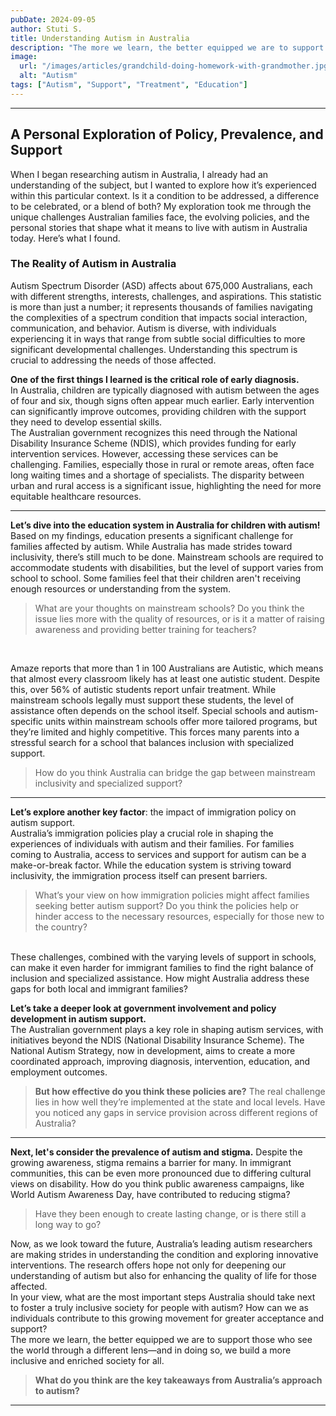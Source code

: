 ```yaml
---
pubDate: 2024-09-05
author: Stuti S.
title: Understanding Autism in Australia
description: "The more we learn, the better equipped we are to support those who see the world through a different lens—and in doing so, we build a more inclusive and enriched society for all."
image:
  url: "/images/articles/grandchild-doing-homework-with-grandmother.jpg"
  alt: "Autism"
tags: ["Autism", "Support", "Treatment", "Education"]
---
```

*** 

## A Personal Exploration of Policy, Prevalence, and Support 

When I began researching autism in Australia, I already had an understanding of the subject, but I wanted to explore how it’s experienced within this particular context. Is it a condition to be addressed, a difference to be celebrated, or a blend of both? My exploration took me through the unique challenges Australian families face, the evolving policies, and the personal stories that shape what it means to live with autism in Australia today. Here’s what I found.

### The Reality of Autism in Australia
Autism Spectrum Disorder (ASD) affects about 675,000 Australians, each with different strengths, interests, challenges, and aspirations. This statistic is more than just a number; it represents thousands of families navigating the complexities of a spectrum condition that impacts social interaction, communication, and behavior. Autism is diverse, with individuals experiencing it in ways that range from subtle social difficulties to more significant developmental challenges. Understanding this spectrum is crucial to addressing the needs of those affected.

**One of the first things I learned is the critical role of early diagnosis.** 
<br>
In Australia, children are typically diagnosed with autism between the ages of four and six, though signs often appear much earlier. Early intervention can significantly improve outcomes, providing children with the support they need to develop essential skills.
<br>
The Australian government recognizes this need through the National Disability Insurance Scheme (NDIS), which provides funding for early intervention services. However, accessing these services can be challenging. Families, especially those in rural or remote areas, often face long waiting times and a shortage of specialists. The disparity between urban and rural access is a significant issue, highlighting the need for more equitable healthcare resources.
***

**Let’s dive into the education system in Australia for children with autism!**
<br>
Based on my findings, education presents a significant challenge for families affected by autism. While Australia has made strides toward inclusivity, there’s still much to be done. Mainstream schools are required to accommodate students with disabilities, but the level of support varies from school to school. Some families feel that their children aren't receiving enough resources or understanding from the system.
> What are your thoughts on mainstream schools? Do you think the issue lies more with the quality of resources, or is it a matter of raising awareness and providing better training for teachers?
<br>

Amaze reports that more than 1 in 100 Australians are Autistic, which means that almost every classroom likely has at least one autistic student. Despite this, over 56% of autistic students report unfair treatment. While mainstream schools legally must support these students, the level of assistance often depends on the school itself.
Special schools and autism-specific units within mainstream schools offer more tailored programs, but they’re limited and highly competitive. This forces many parents into a stressful search for a school that balances inclusion with specialized support.
> How do you think Australia can bridge the gap between mainstream inclusivity and specialized support?
***

**Let’s explore another key factor**: the impact of immigration policy on autism support.
<br>
Australia’s immigration policies play a crucial role in shaping the experiences of individuals with autism and their families. For families coming to Australia, access to services and support for autism can be a make-or-break factor. While the education system is striving toward inclusivity, the immigration process itself can present barriers.
> What’s your view on how immigration policies might affect families seeking better autism support?
> Do you think the policies help or hinder access to the necessary resources, especially for those new to the country?
<br>
These challenges, combined with the varying levels of support in schools, can make it even harder for immigrant families to find the right balance of inclusion and specialized assistance. How might Australia address these gaps for both local and immigrant families?

**Let’s take a deeper look at government involvement and policy development in autism support.**
<br>
The Australian government plays a key role in shaping autism services, with initiatives beyond the NDIS (National Disability Insurance Scheme). The National Autism Strategy, now in development, aims to create a more coordinated approach, improving diagnosis, intervention, education, and employment outcomes. 
> **But how effective do you think these policies are?** 
The real challenge lies in how well they’re implemented at the state and local levels. Have you noticed any gaps in service provision across different regions of Australia?
***

**Next, let's consider the prevalence of autism and stigma.**
Despite the growing awareness, stigma remains a barrier for many. In immigrant communities, this can be even more pronounced due to differing cultural views on disability. How do you think public awareness campaigns, like World Autism Awareness Day, have contributed to reducing stigma? 
> Have they been enough to create lasting change, or is there still a long way to go?

Now, as we look toward the future, Australia’s leading autism researchers are making strides in understanding the condition and exploring innovative interventions. The research offers hope not only for deepening our understanding of autism but also for enhancing the quality of life for those affected.
<br>
In your view, what are the most important steps Australia should take next to foster a truly inclusive society for people with autism? How can we as individuals contribute to this growing movement for greater acceptance and support?
<br>
The more we learn, the better equipped we are to support those who see the world through a different lens—and in doing so, we build a more inclusive and enriched society for all. 

> **What do you think are the key takeaways from Australia’s approach to autism?**
***


